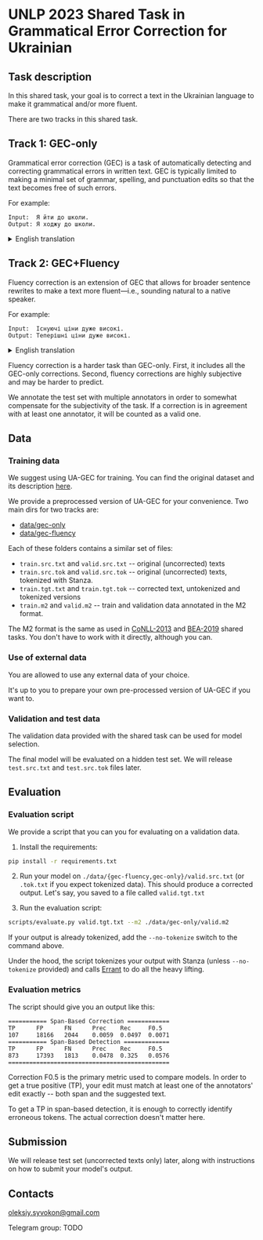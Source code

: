 # UNLP 2023 Shared Task in Grammatical Error Correction for Ukrainian

## Task description

In this shared task, your goal is to correct a text in the Ukrainian language to
make it grammatical and/or more fluent.

There are two tracks in this shared task.

## Track 1: GEC-only

Grammatical error correction (GEC) is a task of automatically detecting and
correcting grammatical errors in written text. GEC is typically limited to
making a minimal set of grammar, spelling, and punctuation edits so that the
text becomes free of such errors.

For example:
```
Input:  Я йти до школи.
Output: Я ходжу до школи.
```

<details><summary>English translation</summary>

```text
Input:  I goes to school.
Output: I go to school.
```
</details>


## Track 2: GEC+Fluency

Fluency correction is an extension of GEC that allows for broader sentence
rewrites to make a text more fluent—i.e., sounding natural to a native speaker.

For example:
```
Input:  Існуючі ціни дуже високі.
Output: Теперішні ціни дуже високі.
```

<details><summary>English translation</summary>

```text
Input:  Existing prices are very high.
Output: Current prices are very high.
```
</details>

Fluency correction is a harder task than GEC-only. First, it includes all
the GEC-only corrections. Second, fluency corrections are highly subjective
and may be harder to predict.

We annotate the test set with multiple annotators in order to somewhat
compensate for the subjectivity of the task. If a correction is in agreement
with at least one annotator, it will be counted as a valid one.


## Data

### Training data

We suggest using UA-GEC for training. You can find the original dataset and
its description [here](https://github.com/grammarly/ua-gec).

We provide a preprocessed version of UA-GEC for your convenience. Two main
dirs for two tracks are:
- [data/gec-only](./data/gec-only)
- [data/gec-fluency](./data/gec-fluency)

Each of these folders contains a similar set of files:

- `train.src.txt` and `valid.src.txt` -- original (uncorrected) texts
- `train.src.tok` and `valid.src.tok` -- original (uncorrected) texts, tokenized with Stanza.
- `train.tgt.txt` and `train.tgt.tok` -- corrected text, untokenized and tokenized versions
- `train.m2` and `valid.m2` -- train and validation data annotated in the M2 format.

The M2 format is the same as used in [CoNLL-2013](https://www.comp.nus.edu.sg/~nlp/conll13st.html)
and [BEA-2019](https://www.cl.cam.ac.uk/research/nl/bea2019st/) shared tasks.
You don't have to work with it directly, although you can.

### Use of external data

You are allowed to use any external data of your choice.

It's up to you to prepare your own pre-processed version of UA-GEC if you want
to.

### Validation and test data

The validation data provided with the shared task can be used for model
selection.

The final model will be evaluated on a hidden test set. We will release
`test.src.txt` and `test.src.tok` files later.


## Evaluation

### Evaluation script

We provide a script that you can you for evaluating on a validation data.

1. Install the requirements:

```bash
pip install -r requirements.txt
```

2. Run your model on `./data/{gec-fluency,gec-only}/valid.src.txt` (or `.tok.txt`
   if you expect tokenized data). This should produce a corrected output.
   Let's say, you saved to a file called `valid.tgt.txt`

3. Run the evaluation script:

```bash
scripts/evaluate.py valid.tgt.txt --m2 ./data/gec-only/valid.m2
```

If your output is already tokenized, add the `--no-tokenize` switch to the
command above.

Under the hood, the script tokenizes your output with Stanza (unless
`--no-tokenize` provided) and calls [Errant](https://github.com/chrisjbryant/errant)
to do all the heavy lifting.

### Evaluation metrics 

The script should give you an output like this:

```
=========== Span-Based Correction ============
TP      FP      FN      Prec    Rec     F0.5
107     18166   2044    0.0059  0.0497  0.0071
=========== Span-Based Detection =============
TP      FP      FN      Prec    Rec     F0.5
873     17393   1813    0.0478  0.325   0.0576
==============================================
```

Correction F0.5 is the primary metric used to compare models. In order to get a
true positive (TP), your edit must match at least one of the annotators' edit
exactly -- both span and the suggested text.

To get a TP in span-based detection, it is enough to correctly identify
erroneous tokens. The actual correction doesn't matter here.


## Submission

We will release test set (uncorrected texts only) later, along with
instructions on how to submit your model's output.


## Contacts

oleksiy.syvokon@gmail.com

Telegram group: TODO
